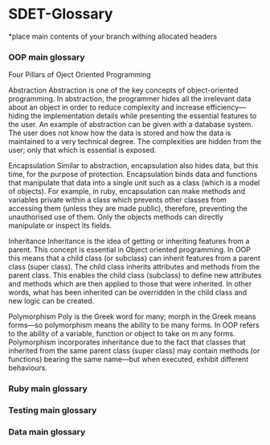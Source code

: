 # SDET-Glossary
 
*place main contents of your branch withing allocated headers
 
### OOP main glossary

Four Pillars of Oject Oriented Programming

Abstraction
Abstraction is one of the key concepts of object-oriented programming. In abstraction, the programmer hides all the irrelevant data about an object in order to reduce complexity and increase efficiency—hiding the implementation details while presenting the essential features to the user. An example of abstraction can be given with a database system. The user does not know how the data is stored and how the data is maintained to a very technical degree. The complexities are hidden from the user; only that which is essential is exposed.

Encapsulation
Similar to abstraction, encapsulation also hides data, but this time, for the purpose of protection. Encapsulation binds data and functions that manipulate that data into a single unit such as a class (which is a model of objects). For example, in ruby, encapsulation can make methods and variables private within a class which prevents other classes from accessing them (unless they are made public), therefore, preventing the unauthorised use of them. Only the objects methods can directly manipulate or inspect its fields.

Inheritance 
Inheritance is the idea of getting or inheriting features from a parent. This concept is essential in Object oriented programming. In OOP this means that a child class (or subclass) can inherit features from a parent class (super class). The child class inherits attributes and methods from the parent class. This enables the child class (subclass) to define new attributes and methods which are then applied to those that were inherited. In other words, what has been inherited can be overridden in the child class and new logic can be created.

Polymorphism 
Poly is the Greek word for many; morph in the Greek means forms—so polymorphism means the ability to be many forms. In OOP refers to the ability of a variable, function or object to take on m any forms. Polymorphism incorporates inheritance due to the fact that classes that inherited from the  same parent class (super class) may contain methods (or functions) bearing the same name—but when executed, exhibit different behaviours. 





 
### Ruby main glossary
 
### Testing main glossary
 
### Data main glossary